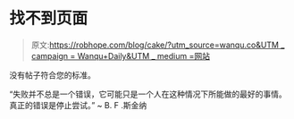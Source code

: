 # 找不到页面

> 原文:[https://robhope.com/blog/cake/?utm_source=wanqu.co&UTM _ campaign = Wanqu+Daily&UTM _ medium =网站](https://robhope.com/blog/cake/?utm_source=wanqu.co&utm_campaign=Wanqu+Daily&utm_medium=website)

<main>

没有帖子符合您的标准。

“失败并不总是一个错误，它可能只是一个人在这种情况下所能做的最好的事情。真正的错误是停止尝试。”
~ B. F .斯金纳

</main>